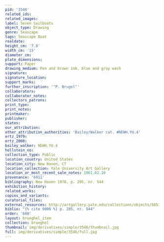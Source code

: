 ```yaml
---
pid: '3546'
related_ids: 
related_images: 
label: Seven Sailboats
object_type: Drawing
genre: Seascape
tags: Seascape Boat
realdate: 
height_cm: '7.8'
width_cm: '15'
diameter_cm: 
plate_dimensions: 
support: Paper
drawing_medium: Pen and brown ink, blue and gray wash
signature: 
signature_location: 
support_marks: 
further_inscription: '"P. Brugel"'
collaborators: 
collaborator_notes: 
collectors_patrons: 
print_type: 
print_notes: 
printmaker: 
publisher: 
states: 
our_attribution: 
other_attribution_authorities: 'Bailey/Walker cat. #NEWH.YU.4'
ertz_1979: 
ertz_2008: 
bailey_walker: NEWH.YU.4
hollstein_no: 
collection_type: Public
location_country: United States
location_city: New Haven, CT
location_collection: Yale University Art Gallery
location_or_most_recent_sale_notes: 1961.62.10
provenance: '6911'
bibliography: New Haven 1970, p. 295, nr. 544
exhibition_history: 
related_works: 
copies_and_variants: 
curatorial_files: 
external_resources: http://artgallery.yale.edu/collections/objects/58531
biblio: "{% cite 9006 %} p. 295, nr. 544"
order: '600'
layout: brueghel_item
collection: brueghel
thumbnail: img/derivatives/simple/3546/thumbnail.jpg
full: img/derivatives/simple/3546/full.jpg
---
```

